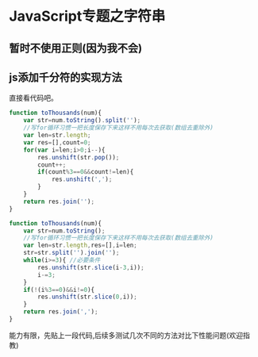 # JavaScript专题之字符串

## 暂时不使用正则(因为我不会)
## js添加千分符的实现方法


直接看代码吧。

```js
function toThousands(num){
    var str=num.toString().split('');
    //写for循环习惯一把长度保存下来这样不用每次去获取(数组去重除外)
    var len=str.length;
    var res=[],count=0;
    for(var i=len;i>0;i--){
        res.unshift(str.pop());  
        count++;
        if(count%3==0&&count!=len){
            res.unshift(',');
        }
    }
    return res.join('');
}
```

```js
function toThousands(num){
    var str=num.toString();
    //写for循环习惯一把长度保存下来这样不用每次去获取(数组去重除外)
    var len=str.length,res=[],i=len;
    str=str.split('').join('');
    while(i>=3){ //必要条件
        res.unshift(str.slice(i-3,i));
        i-=3;
    }
    if(!(i%3==0)&&i!=0){
        res.unshift(str.slice(0,i));
    }
    return res.join(',');
}
```

能力有限，先贴上一段代码,后续多测试几次不同的方法对比下性能问题(欢迎指教)




